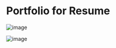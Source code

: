 # Portfolio for Resume

![image](https://github.com/Selva1402/Portfolio/assets/113228933/89e0cf58-4a2f-47d6-a5d2-e5b7efd09d3f)

![image](https://github.com/Selva1402/Portfolio/assets/113228933/6629b7bc-af65-4a33-9215-3dfaae531f1e)
